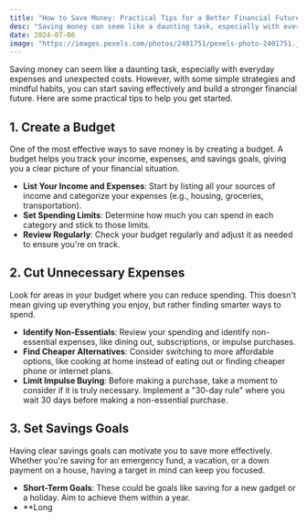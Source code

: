 ```yaml
---
title: "How to Save Money: Practical Tips for a Better Financial Future"
desc: "Saving money can seem like a daunting task, especially with everyday expenses and unexpected costs. However, with some simple strategies and mindful habits, you can start saving effectively and build a stronger financial future. Here are some practical tips to help you get started."
date: 2024-07-06
image: "https://images.pexels.com/photos/2401751/pexels-photo-2401751.jpeg?auto=compress&cs=tinysrgb&w=1260&h=750&dpr=1"
---
```


Saving money can seem like a daunting task, especially with everyday expenses and unexpected costs. However, with some simple strategies and mindful habits, you can start saving effectively and build a stronger financial future. Here are some practical tips to help you get started.

## 1. Create a Budget

One of the most effective ways to save money is by creating a budget. A budget helps you track your income, expenses, and savings goals, giving you a clear picture of your financial situation.

- **List Your Income and Expenses**: Start by listing all your sources of income and categorize your expenses (e.g., housing, groceries, transportation).
- **Set Spending Limits**: Determine how much you can spend in each category and stick to those limits.
- **Review Regularly**: Check your budget regularly and adjust it as needed to ensure you're on track.

## 2. Cut Unnecessary Expenses

Look for areas in your budget where you can reduce spending. This doesn't mean giving up everything you enjoy, but rather finding smarter ways to spend.

- **Identify Non-Essentials**: Review your spending and identify non-essential expenses, like dining out, subscriptions, or impulse purchases.
- **Find Cheaper Alternatives**: Consider switching to more affordable options, like cooking at home instead of eating out or finding cheaper phone or internet plans.
- **Limit Impulse Buying**: Before making a purchase, take a moment to consider if it is truly necessary. Implement a "30-day rule" where you wait 30 days before making a non-essential purchase.

## 3. Set Savings Goals

Having clear savings goals can motivate you to save more effectively. Whether you're saving for an emergency fund, a vacation, or a down payment on a house, having a target in mind can keep you focused.

- **Short-Term Goals**: These could be goals like saving for a new gadget or a holiday. Aim to achieve them within a year.
- \*\*Long
